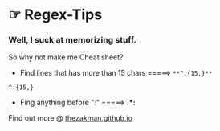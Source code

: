 
☞ Regex-Tips 
==================================
### Well, I suck at memorizing stuff.
So why not make me Cheat sheet?



* Find lines that has more than 15 chars =====>  `**^.{15,}**`
```
^.{15,}
```
* Fing anything before ":" =====> **.*:**


Find out more @ [thezakman.github.io](http://thezakman.github.io/)

